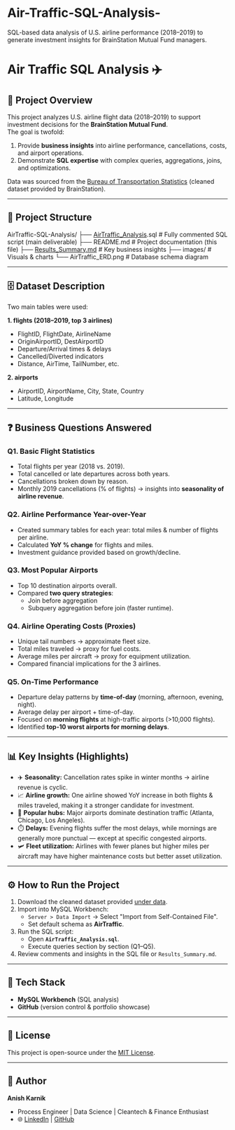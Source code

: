 # Air-Traffic-SQL-Analysis-
SQL-based data analysis of U.S. airline performance (2018–2019) to generate investment insights for BrainStation Mutual Fund managers.


# Air Traffic SQL Analysis ✈️

## 📌 Project Overview
This project analyzes U.S. airline flight data (2018–2019) to support investment decisions for the **BrainStation Mutual Fund**.  
The goal is twofold:
1. Provide **business insights** into airline performance, cancellations, costs, and airport operations.
2. Demonstrate **SQL expertise** with complex queries, aggregations, joins, and optimizations.

Data was sourced from the [Bureau of Transportation Statistics](https://www.transtats.bts.gov/) (cleaned dataset provided by BrainStation).

---

## 📂 Project Structure
AirTraffic-SQL-Analysis/
├── [AirTraffic_Analysis](Anish_Karnik_Unit1Deliverable.sql).sql # Fully commented SQL script (main deliverable)
├── README.md # Project documentation (this file)
├── [Results_Summary.md](ResultsSummary.md) # Key business insights 
├── images/ # Visuals & charts
└── AirTraffic_ERD.png # Database schema diagram 



---

## 🗄️ Dataset Description
Two main tables were used:

**1. flights (2018–2019, top 3 airlines)**  
- FlightID, FlightDate, AirlineName  
- OriginAirportID, DestAirportID  
- Departure/Arrival times & delays  
- Cancelled/Diverted indicators  
- Distance, AirTime, TailNumber, etc.  

**2. airports**  
- AirportID, AirportName, City, State, Country  
- Latitude, Longitude  

---

## ❓ Business Questions Answered

### **Q1. Basic Flight Statistics**
- Total flights per year (2018 vs. 2019).  
- Total cancelled or late departures across both years.  
- Cancellations broken down by reason.  
- Monthly 2019 cancellations (% of flights) → insights into **seasonality of airline revenue**.  

### **Q2. Airline Performance Year-over-Year**
- Created summary tables for each year: total miles & number of flights per airline.  
- Calculated **YoY % change** for flights and miles.  
- Investment guidance provided based on growth/decline.  

### **Q3. Most Popular Airports**
- Top 10 destination airports overall.  
- Compared **two query strategies**:  
  - Join before aggregation  
  - Subquery aggregation before join (faster runtime).  

### **Q4. Airline Operating Costs (Proxies)**
- Unique tail numbers → approximate fleet size.  
- Total miles traveled → proxy for fuel costs.  
- Average miles per aircraft → proxy for equipment utilization.  
- Compared financial implications for the 3 airlines.  

### **Q5. On-Time Performance**
- Departure delay patterns by **time-of-day** (morning, afternoon, evening, night).  
- Average delay per airport + time-of-day.  
- Focused on **morning flights** at high-traffic airports (>10,000 flights).  
- Identified **top-10 worst airports for morning delays**.  

---

## 📊 Key Insights (Highlights)
- ✈️ **Seasonality:** Cancellation rates spike in winter months → airline revenue is cyclic.  
- 📈 **Airline growth:** One airline showed YoY increase in both flights & miles traveled, making it a stronger candidate for investment.  
- 🛫 **Popular hubs:** Major airports dominate destination traffic (Atlanta, Chicago, Los Angeles).  
- ⏱️ **Delays:** Evening flights suffer the most delays, while mornings are generally more punctual — except at specific congested airports.  
- 🛩️ **Fleet utilization:** Airlines with fewer planes but higher miles per aircraft may have higher maintenance costs but better asset utilization.  

---

## ⚙️ How to Run the Project
1. Download the cleaned dataset provided [under data](data).  
2. Import into MySQL Workbench:  
   - `Server > Data Import` → Select "Import from Self-Contained File".  
   - Set default schema as **AirTraffic**.  
3. Run the SQL script:  
   - Open **`AirTraffic_Analysis.sql`**.  
   - Execute queries section by section (Q1–Q5).  
4. Review comments and insights in the SQL file or `Results_Summary.md`.  

---

## 📌 Tech Stack
- **MySQL Workbench** (SQL analysis)  
- **GitHub** (version control & portfolio showcase)  
---

## 📄 License
This project is open-source under the [MIT License](LICENSE).  

---

## 👤 Author
**Anish Karnik**  
- Process Engineer | Data Science | Cleantech & Finance Enthusiast  
- 🌐 [LinkedIn](https://www.linkedin.com/) | [GitHub](https://github.com/YourUsername)
